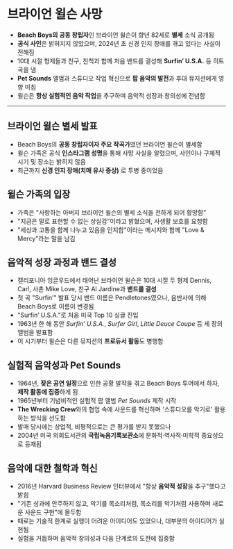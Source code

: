 # 브라이언 윌슨 사망


* **Beach Boys의 공동 창립자**인 브라이언 윌슨이 향년 82세로 **별세** 소식 공개됨
* **공식 사인**은 밝혀지지 않았으며, 2024년 초 신경 인지 장애를 겪고 있다는 사실이 전해짐
* 10대 시절 형제들과 친구, 친척과 함께 처음 밴드를 결성해 **Surfin’ U.S.A.** 등 히트곡을 냄
* **Pet Sounds** 앨범과 스튜디오 작업 혁신으로 **팝 음악의 발전**과 후대 뮤지션에게 영향 미침
* 윌슨은 **항상 실험적인 음악 작업**을 추구하며 음악적 성장과 창의성에 전념함

---

브라이언 윌슨 별세 발표
-------------

* Beach Boys의 **공동 창립자이자 주요 작곡가**였던 브라이언 윌슨이 별세함
* 윌슨 가족은 공식 **인스타그램 성명**을 통해 사망 사실을 알렸으며, 사인이나 구체적 시기 및 장소는 밝히지 않음
* 최근까지 **신경 인지 장애(치매 유사 증상)** 로 투병 중이었음

윌슨 가족의 입장
---------

* 가족은 "사랑하는 아버지 브라이언 윌슨의 별세 소식을 전하게 되어 황망함"
* "지금은 말로 표현할 수 없는 상실감"이라고 밝혔으며, 사생활 보호를 요청함
* "세상과 고통을 함께 나누고 있음을 인지함"이라는 메시지와 함께 "Love & Mercy"라는 말을 남김

음악적 성장 과정과 밴드 결성
----------------

* 캘리포니아 잉글우드에서 태어난 브라이언 윌슨은 10대 시절 두 형제 Dennis, Carl, 사촌 Mike Love, 친구 Al Jardine과 **밴드를 결성**
* 첫 곡 "Surfin’" 발표 당시 밴드 이름은 Pendletones였으나, 음반사에 의해 Beach Boys로 이름이 변경됨
* "Surfin’ U.S.A."로 처음 미국 Top 10 싱글 진입
* 1963년 한 해 동안 *Surfin’ U.S.A.*, *Surfer Girl*, *Little Deuce Coupe* 등 세 장의 앨범을 발표함
* 이 시기부터 윌슨은 다른 뮤지션의 **프로듀서 활동**도 병행함

실험적 음악성과 Pet Sounds
-------------------

* 1964년, **잦은 공연 일정**으로 인한 공황 발작을 겪고 Beach Boys 투어에서 하차, **제작 활동에 집중**하게 됨
* 1965년부터 기념비적인 실험적 팝 앨범 *Pet Sounds* 제작 시작
* **The Wrecking Crew**와의 협업 속에 사운드를 혁신하며 '스튜디오를 악기로' 활용하는 방식을 선도함
* 발매 당시에는 상업적, 비평적으로는 큰 평가를 받지 못했으나
* 2004년 미국 의회도서관의 **국립녹음기록보관소**에 문화적·역사적·미학적 중요성으로 등재됨

음악에 대한 철학과 혁신
-------------

* 2016년 Harvard Business Review 인터뷰에서 "항상 **음악적 성장**을 추구"했다고 밝힘
* "기존 성과에 안주하지 않고, 악기를 목소리처럼, 목소리를 악기처럼 사용하며 새로운 사운드 구현"에 몰두함
* 때로는 기술적 한계로 실행이 어려운 아이디어도 있었으나, 대부분의 아이디어가 실현됨
* 실험을 거듭하며 음악적 창의성과 다음 단계로의 도전에 집중함
